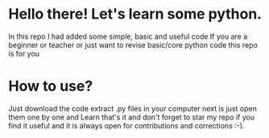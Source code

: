 # Hello there! Let's learn some python.
In this repo I had added some simple, basic and useful code
If you are a beginner or teacher or just want to revise
basic/core python code this repo is for you
# How to use?
Just download the code
extract .py files in your computer
next is just open them one by one and Learn
that's it and don't forget to star my repo if you find it useful
and it is always open for contributions and corrections :-).
